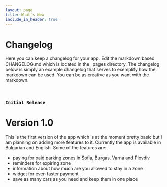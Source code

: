 ```yaml
---
layout: page
title: What's New
include_in_header: true
---
```


# Changelog
Here you can keep a changelog for your app. Edit the markdown based CHANGELOG.md which is located in the _pages directory. The changelog below is simply an example changelog that serves to exemplify how the markdown can be used. You can be as creative as you want with the markdown.

<br>

### `Initial Release`
# **Version 1.0**
This is the first version of the app which is at the moment pretty basic but I am planning on adding more features to it.
Currently the app is available in Bulgarian and English.
Some of the features are: 
- paying for paid parking zones in Sofia, Burgas, Varna and Plovdiv
- reminders for expiring zone
- information about how much are you allowed to stay in a zone
- widget for even faster payment
- save as many cars as you need and keep them in one place

<br>
